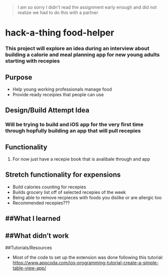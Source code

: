 > I am so sorry I didn't read the assignment early enough and did not realize we had to do this with a partner


# hack-a-thing food-helper
### This project will explore an idea during an interview about building a calorie and meal planning app for new young adults starting with recepies

## Purpose 
- Help young working professionals manage food
- Provide ready receipies that people can use

## Design/Build Attempt Idea
### Will be trying to build and iOS app for the very first time through hopfully building an app that will pull recepies

## Functionality
1.  For now just have a recepie book that is avalibale through and app

## Stretch functionality for expensions
- Build calories counting for recepies
- Builds grocery list off of selected recepies of the week
- Being able to remove recpieces with foods you dislike or are allergic too
- Recommended recepies???

##What I learned
- 

##What didn’t work
- 

##Tutorials/Resources
- Most of the code to set up the extension was done following this tutorial: https://www.appcoda.com/ios-programming-tutorial-create-a-simple-table-view-app/
